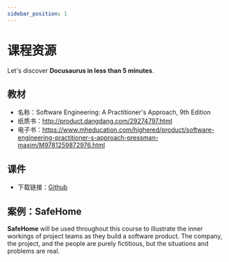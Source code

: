 ```yaml
---
sidebar_position: 1
---
```


# 课程资源

Let's discover **Docusaurus in less than 5 minutes**.

## 教材
* 名称：Software Engineering: A Practitioner's Approach, 9th Edition
* 纸质书：http://product.dangdang.com/29274797.html
* 电子书：https://www.mheducation.com/highered/product/software-engineering-practitioner-s-approach-pressman-maxim/M9781259872976.html


## 课件
* 下载链接：[Github](https://github.com/walkman617/SE2021)

## 案例：SafeHome

**SafeHome** will be used throughout this course to illustrate the inner workings of project teams as they build a software product. The company, the project, and the people are purely fictitious, but the situations and problems are real.
